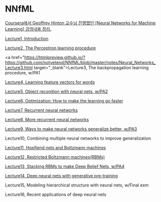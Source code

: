 # NNfML

<u>Coursera에서 Geoffrey Hinton 교수님 진행했던 [Neural Networks for Machine Learning] 강의내용 정리.</u>


<a href="https://htmlpreview.github.io/?https://github.com/notyetend/NNfML/blob/master/notes/Neural_Networks_Lecture1.html" target="_blank">Lecture1, Introduction</a>

<a href="https://htmlpreview.github.io/?https://github.com/notyetend/NNfML/blob/master/notes/Neural_Networks_Lecture2.html" target="_blank">Lecture2, The Perceptron learning procedure</a>

<a href="https://htmlpreview.github.io/?https://github.com/notyetend/NNfML/blob/master/notes/Neural_Networks_Lecture3.html target="_blank">Lecture3, The backpropagation learning procedure, w/PA1</a>

<a href="https://htmlpreview.github.io/?https://github.com/notyetend/NNfML/blob/master/notes/Neural_Networks_Lecture4.html" target="_blank">Lecture4, Learning feature vectors for words</a>

<a href="https://htmlpreview.github.io/?https://github.com/notyetend/NNfML/blob/master/notes/Neural_Networks_Lecture5.html" target="_blank">Lecture5, Object reconition with neural nets, w/PA2</a>

<a href="https://htmlpreview.github.io/?https://github.com/notyetend/NNfML/blob/master/notes/Neural_Networks_Lecture6.html" target="_blank">Lecture6, Optimization: How to make the learning go faster</a>

<a href="https://htmlpreview.github.io/?https://github.com/notyetend/NNfML/blob/master/notes/Neural_Networks_Lecture7.html" target="_blank">Lecture7, Recurrent neural networks</a>

<a href="https://htmlpreview.github.io/?https://github.com/notyetend/NNfML/blob/master/notes/Neural_Networks_Lecture8.html" target="_blank">Lecture8, More recurrent neural networks</a>

<a href="https://htmlpreview.github.io/?https://github.com/notyetend/NNfML/blob/master/notes/Neural_Networks_Lecture9.html" target="_blank">Lecture9, Ways to make neural networks generalize better, w/PA3</a>

Lecture10, Combining multiple neural networks to improve generalization

<a href="https://htmlpreview.github.io/?https://github.com/notyetend/NNfML/blob/master/notes/Neural_Networks_Lecture11.html" target="_blank">Lecture11, Hopfiend nets and Boltzmann machines</a>

<a href="https://htmlpreview.github.io/?https://github.com/notyetend/NNfML/blob/master/notes/Neural_Networks_Lecture12.html" target="_blank">Lecture12, Restricted Boltzmann machines(RBMs)</a>

<a href="https://rawgit.com/notyetend/NNfML/master/notes/Neural_Networks_Lecture13.html" target="_blank">Lecture13, Stacking RBMs to make Deep Belief Nets, w/PA4</a>

<a href="https://rawgit.com/notyetend/NNfML/master/notes/Neural_Networks_Lecture14.html" target="_blank">Lecture14, Deep neural nets with generative pre-training</a>

Lecture15, Modeling hierarchical structure with neural nets, w/Final exm

Lecture16, Recent applications of deep neural nets
